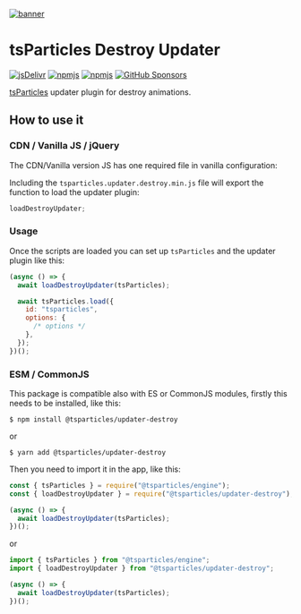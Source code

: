 [![banner](https://particles.js.org/images/banner2.png)](https://particles.js.org)

# tsParticles Destroy Updater

[![jsDelivr](https://data.jsdelivr.com/v1/package/npm/@tsparticles/updater-destroy/badge)](https://www.jsdelivr.com/package/npm/@tsparticles/updater-destroy)
[![npmjs](https://badge.fury.io/js/@tsparticles/updater-destroy.svg)](https://www.npmjs.com/package/@tsparticles/updater-destroy)
[![npmjs](https://img.shields.io/npm/dt/@tsparticles/updater-destroy)](https://www.npmjs.com/package/@tsparticles/updater-destroy) [![GitHub Sponsors](https://img.shields.io/github/sponsors/matteobruni)](https://github.com/sponsors/matteobruni)

[tsParticles](https://github.com/matteobruni/tsparticles) updater plugin for destroy animations.

## How to use it

### CDN / Vanilla JS / jQuery

The CDN/Vanilla version JS has one required file in vanilla configuration:

Including the `tsparticles.updater.destroy.min.js` file will export the function to load the updater plugin:

```javascript
loadDestroyUpdater;
```

### Usage

Once the scripts are loaded you can set up `tsParticles` and the updater plugin like this:

```javascript
(async () => {
  await loadDestroyUpdater(tsParticles);

  await tsParticles.load({
    id: "tsparticles",
    options: {
      /* options */
    },
  });
})();
```

### ESM / CommonJS

This package is compatible also with ES or CommonJS modules, firstly this needs to be installed, like this:

```shell
$ npm install @tsparticles/updater-destroy
```

or

```shell
$ yarn add @tsparticles/updater-destroy
```

Then you need to import it in the app, like this:

```javascript
const { tsParticles } = require("@tsparticles/engine");
const { loadDestroyUpdater } = require("@tsparticles/updater-destroy");

(async () => {
  await loadDestroyUpdater(tsParticles);
})();
```

or

```javascript
import { tsParticles } from "@tsparticles/engine";
import { loadDestroyUpdater } from "@tsparticles/updater-destroy";

(async () => {
  await loadDestroyUpdater(tsParticles);
})();
```
